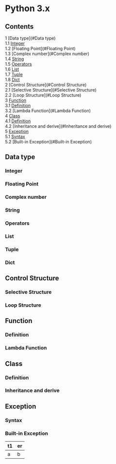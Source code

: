 # Python 3.x

## Contents                                              
1 [Data type](#Data type)                                           
    1.1 [Integer](#Integer)                                              
    1.2 [Floating Point](#Floating Point)                                      
    1.3 [Complex number](#Complex number)                                      
    1.4 [String](#String)                                              
    1.5 [Operators](#Operators)                                           
    1.6 [List](#List)                                                
    1.7 [Tuple](#Tuple)                                               
    1.8 [Dict](#Dict)                                                
2 [Control Structure](#Control Structure)                                    
    2.1 [Selective Structure](#Selective Structure)                                 
    2.2 [Loop Structure](#Loop Structure)                                       
3 [Function](#Function)                                             
    3.1 [Definition](#Definition)                                           
    3.2 [Lambda Function](#Lambda Function)                                      
4 [Class](#Class)                                                  
    4.1 [Definition](#Definition)                                           
    4.2 [Inheritance and derive](#Inheritance and derive)           
5 [Exception](#Exception)   
    5.1 [Syntax](#Syntax)   
    5.2 [Built-in Exception](#Built-in Exception)                        

## Data type                                             
### Integer                                             
### Floating Point                                      
### Complex number                                      
### String                                              
### Operators                                           
### List                                                
### Tuple                                               
### Dict                                                
## Control Structure                                     
### Selective Structure                                 
### Loop Structure                                      
## Function                                              
### Definition                                          
### Lambda Function                                     
## Class                                                 
### Definition                                          
### Inheritance and derive         
## Exception
### Syntax
### Built-in Exception 

|  t1  |  er  |
| ---- | ---- |
| a    |  b   |